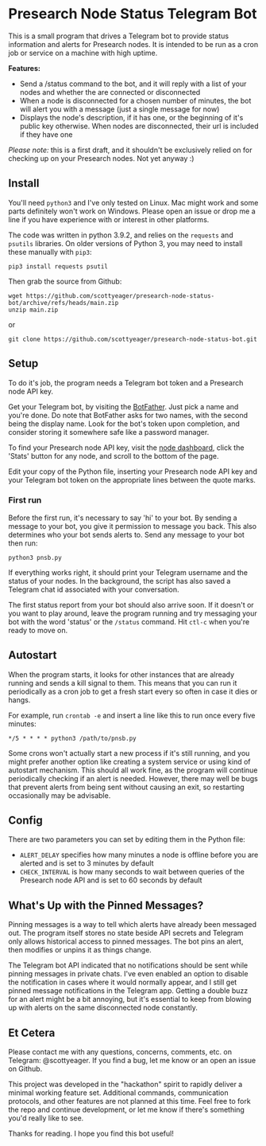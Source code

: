 # Presearch Node Status Telegram Bot

This is a small program that drives a Telegram bot to provide status information and alerts for Presearch nodes. It is intended to be run as a cron job or service on a machine with high uptime.

**Features:**
* Send a /status command to the bot, and it will reply with a list of your nodes and whether the are connected or disconnected
* When a node is disconnected for a chosen number of minutes, the bot will alert you with a message (just a single message for now)
* Displays the node's description, if it has one, or the beginning of it's public key otherwise. When nodes are disconnected, their url is included if they have one

*Please note:* this is a first draft, and it shouldn't be exclusively relied on for checking up on your Presearch nodes. Not yet anyway :)

## Install

You'll need `python3` and I've only tested on Linux. Mac might work and some parts definitely won't work on Windows. Please open an issue or drop me a line if you have experience with or interest in other platforms.

The code was written in python 3.9.2, and relies on the `requests` and `psutils` libraries. On older versions of Python 3, you may need to install these manually with `pip3`:

`pip3 install requests psutil`

Then grab the source from Github:

```
wget https://github.com/scottyeager/presearch-node-status-bot/archive/refs/heads/main.zip
unzip main.zip
```

or

`git clone https://github.com/scottyeager/presearch-node-status-bot.git`


## Setup

To do it's job, the program needs a Telegram bot token and a Presearch node API key.

Get your Telegram bot, by visiting the [BotFather](https://t.me/botfather). Just pick a name and you're done. Do note that BotFather asks for two names, with the second being the display name. Look for the bot's token upon completion, and consider storing it somewhere safe like a password manager.

To find your Presearch node API key, visit the [node dashboard](https://nodes.presearch.org/node), click the 'Stats' button for any node, and scroll to the bottom of the page.

Edit your copy of the Python file, inserting your Presearch node API key and your Telegram bot token on the appropriate lines between the quote marks.

### First run

Before the first run, it's necessary to say 'hi' to your bot. By sending a message to your bot, you give it permission to message you back. This also determines who your bot sends alerts to. Send any message to your bot then run:

`python3 pnsb.py`

If everything works right, it should print your Telegram username and the status of your nodes. In the background, the script has also saved a Telegram chat id associated with your conversation.

The first status report from your bot should also arrive soon. If it doesn't or you want to play around, leave the program running and try messaging your bot with the word 'status' or the `/status` command. Hit `ctl-c` when you're ready to move on.

## Autostart

When the program starts, it looks for other instances that are already running and sends a kill signal to them. This means that you can run it periodically as a cron job to get a fresh start every so often in case it dies or hangs.

For example, run `crontab -e` and insert a line like this to run once every five minutes:

`*/5 * * * * python3 /path/to/pnsb.py`

Some crons won't actually start a new process if it's still running, and you might prefer another option like creating a system service or using kind of autostart mechanism. This should all work fine, as the program will continue periodically checking if an alert is needed. However, there may well be bugs that prevent alerts from being sent without causing an exit, so restarting occasionally may be advisable.

## Config

There are two parameters you can set by editing them in the Python file:

* `ALERT_DELAY` specifies how many minutes a node is offline before you are alerted and is set to 3 minutes by default
* `CHECK_INTERVAL` is how many seconds to wait between queries of the Presearch node API and is set to 60 seconds by default

## What's Up with the Pinned Messages?
Pinning messages is a way to tell which alerts have already been messaged out. The program itself stores no state beside API secrets and Telegram only allows historical access to pinned messages. The bot pins an alert, then modifies or unpins it as things change.

The Telegram bot API indicated that no notifications should be sent while pinning messages in private chats. I've even enabled an option to disable the notification in cases where it would normally appear, and I still get pinned message notifications in the Telegram app. Getting a double buzz for an alert might be a bit annoying, but it's essential to keep from blowing up with alerts on the same disconnected node constantly.

## Et Cetera

Please contact me with any questions, concerns, comments, etc. on Telegram: @scottyeager. If you find a bug, let me know or an open an issue on Github.

This project was developed in the "hackathon" spirit to rapidly deliver a minimal working feature set. Additional commands, communication protocols, and other features are not planned at this time. Feel free to fork the repo and continue development, or let me know if there's something you'd really like to see.

Thanks for reading. I hope you find this bot useful!